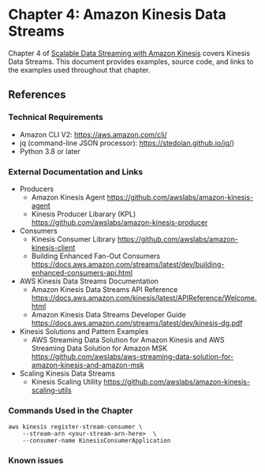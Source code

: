 # Chapter 4: Amazon Kinesis Data Streams
Chapter 4 of [Scalable Data Streaming with Amazon Kinesis](https://www.amazon.com/gp/product/1800565402) covers Kinesis Data Streams. This document provides examples, source code, and links to the examples used throughout that chapter.

## References
### Technical Requirements
* Amazon CLI V2: https://aws.amazon.com/cli/
* jq (command-line JSON processor): https://stedolan.github.io/jq/)
* Python 3.8 or later

### External Documentation and Links
* Producers
  * Amazon Kinesis Agent https://github.com/awslabs/amazon-kinesis-agent
  * Kinesis Producer Libarary (KPL)
https://github.com/awslabs/amazon-kinesis-producer
* Consumers
  * Kinesis Consumer Library https://github.com/awslabs/amazon-kinesis-client
  * Building Enhanced Fan-Out Consumers https://docs.aws.amazon.com/streams/latest/dev/building-enhanced-consumers-api.html
* AWS Kinesis Data Streams Documentation
  * Amazon Kinesis Data Streams API Reference 
https://docs.aws.amazon.com/kinesis/latest/APIReference/Welcome.html
  * Amazon Kinesis Data Streams Developer Guide https://docs.aws.amazon.com/streams/latest/dev/kinesis-dg.pdf
* Kinesis Solutions and Pattern Examples
  * AWS Streaming Data Solution for Amazon Kinesis and AWS Streaming Data Solution for Amazon MSK https://github.com/awslabs/aws-streaming-data-solution-for-amazon-kinesis-and-amazon-msk
* Scaling Kinesis Data Streams
  * Kinesis Scaling Utility https://github.com/awslabs/amazon-kinesis-scaling-utils  


### Commands Used in the Chapter

```
aws kinesis register-stream-consumer \
    --stream-arn <your-stream-arn-here>  \
    --consumer-name KinesisConsumerApplication
```

### Known issues
